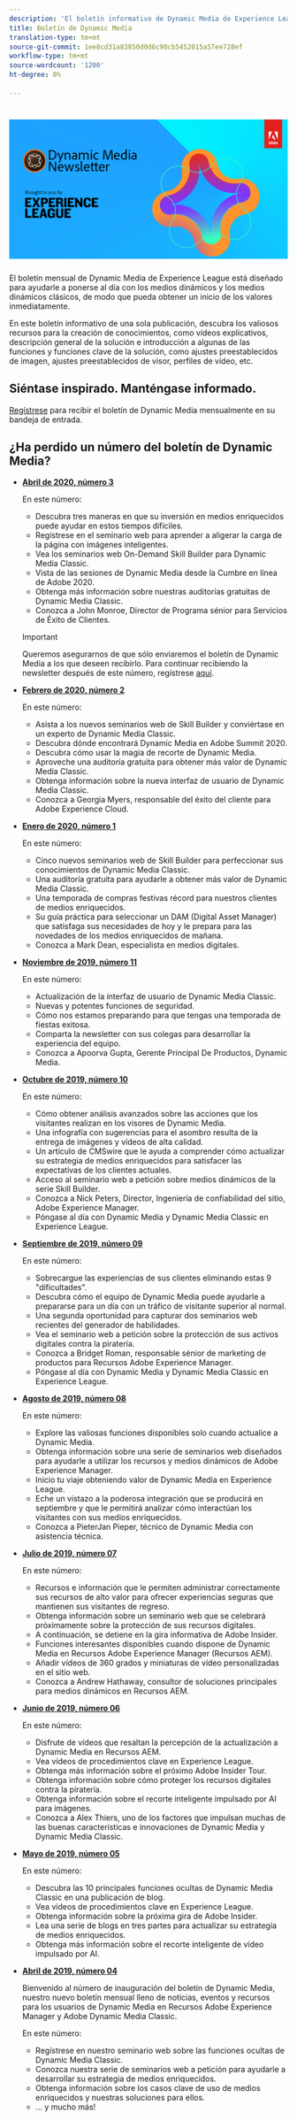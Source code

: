 ```yaml
---
description: 'El boletín informativo de Dynamic Media de Experience League es un boletín mensual. Está diseñado para ayudarle a ponerse al día con los medios dinámicos y los medios dinámicos clásicos, de modo que pueda obtener un inicio del valor de inmediato. En este boletín de noticias de una sola empresa encontrará valiosos recursos para la creación de conocimientos, entre los que se incluyen vídeos, descripciones generales de soluciones e presentaciones de algunas de las funciones y funciones clave, como ajustes preestablecidos de imagen, ajustes preestablecidos de visor, perfiles de vídeo y mucho más. '
title: Boletín de Dynamic Media
translation-type: tm+mt
source-git-commit: 1ee8cd31a83850d0d6c90cb5452015a57ee728ef
workflow-type: tm+mt
source-wordcount: '1200'
ht-degree: 0%

---
```



# ![Logotipo del boletín de Dynamic Media](/help/assets/dynamic-media/assets/dynamic-media-newsletter-logo.png)

El boletín mensual de Dynamic Media de Experience League está diseñado para ayudarle a ponerse al día con los medios dinámicos y los medios dinámicos clásicos, de modo que pueda obtener un inicio de los valores inmediatamente.

En este boletín informativo de una sola publicación, descubra los valiosos recursos para la creación de conocimientos, como vídeos explicativos, descripción general de la solución e introducción a algunas de las funciones y funciones clave de la solución, como ajustes preestablecidos de imagen, ajustes preestablecidos de visor, perfiles de vídeo, etc.

## Siéntase inspirado. Manténgase informado.

[Regístrese](https://www.adobe.com/subscription/dynamic-media-newsletter.html) para recibir el boletín de Dynamic Media mensualmente en su bandeja de entrada.

## ¿Ha perdido un número del boletín de Dynamic Media?

* **[Abril de 2020, número 3](http://amc-mkt-prod1-t.adobe-campaign.com/rest/head/mirrorPage/@DRPFipWV_3bgH_oxl1monOhd4auNDxFVTBWB-uKB6lM_BixlVqja2E5Ml7DbtOy6pARL78LPxljqgxEEAr7RBsRp8WOyn-Zw6hQ8MNoFn9i9WMXm.html)**

   En este número:

   * Descubra tres maneras en que su inversión en medios enriquecidos puede ayudar en estos tiempos difíciles.
   * Regístrese en el seminario web para aprender a aligerar la carga de la página con imágenes inteligentes.
   * Vea los seminarios web On-Demand Skill Builder para Dynamic Media Classic.
   * Vista de las sesiones de Dynamic Media desde la Cumbre en línea de Adobe 2020.
   * Obtenga más información sobre nuestras auditorías gratuitas de Dynamic Media Classic.
   * Conozca a John Monroe, Director de Programa sénior para Servicios de Éxito de Clientes.

   >[!IMPORTANT]
   >
   >Queremos asegurarnos de que sólo enviaremos el boletín de Dynamic Media a los que deseen recibirlo. Para continuar recibiendo la newsletter después de este número, regístrese [aquí](https://nam04.safelinks.protection.outlook.com/?url=http%3A%2F%2Ft.messages.adobe.com%2Fr%2F%3Fid%3Dha6c66e%2C266d7ba%2C26edbee&amp;data=02%7C01%7Crbrough%40adobe.com%7Ce0ec0f8dde0f4eb03d9c08d7e2173fd3%7Cfa7b1b5a7b34438794aed2c178decee1%7C0%7C0%7C637226461801398160&amp;sdata=3c1oREsqy%2FeDPKC3dd4IO9dXomQ1XbokaBAYQl8obrk%3D&amp;reserved=0).

* **[Febrero de 2020, número 2](http://amc-mkt-prod1-t.adobe-campaign.com/rest/head/mirrorPage/@5lYjerUalNCDQd6ABlMufSyP3GqbFDn747uBiom3-3_efxsaEjuw8LNhJxrs89ft1vcsQzjvxTGMo55w-4k0YyBVGiL6m5AWSe9I7H7wIXKT0Efz.html)**

   En este número:

   * Asista a los nuevos seminarios web de Skill Builder y conviértase en un experto de Dynamic Media Classic.
   * Descubra dónde encontrará Dynamic Media en Adobe Summit 2020.
   * Descubra cómo usar la magia de recorte de Dynamic Media.
   * Aproveche una auditoría gratuita para obtener más valor de Dynamic Media Classic.
   * Obtenga información sobre la nueva interfaz de usuario de Dynamic Media Classic.
   * Conozca a Georgia Myers, responsable del éxito del cliente para Adobe Experience Cloud.

* **[Enero de 2020, número 1](http://amc-mkt-prod1-t.adobe-campaign.com/rest/head/mirrorPage/@NpvOA7LHuVbd-W1B5pENdSLNFZ4L4ZeEkA_bVd4reX31KUOs3uaPFEuEx2mWz-3oNkVBcY5fdimoW3RM-SzTt6QXI4l1Rd2mEwrYsWp7C1LnUMVp.html)**

   En este número:

   * Cinco nuevos seminarios web de Skill Builder para perfeccionar sus conocimientos de Dynamic Media Classic.
   * Una auditoría gratuita para ayudarle a obtener más valor de Dynamic Media Classic.
   * Una temporada de compras festivas récord para nuestros clientes de medios enriquecidos.
   * Su guía práctica para seleccionar un DAM (Digital Asset Manager) que satisfaga sus necesidades de hoy y le prepara para las novedades de los medios enriquecidos de mañana.
   * Conozca a Mark Dean, especialista en medios digitales.

* **[Noviembre de 2019, número 11](https://expleague.azureedge.net/assets/dynamic-media/Dynamic_Media_Newsletter_11_2019_Nov.html)**

   En este número:

   * Actualización de la interfaz de usuario de Dynamic Media Classic.
   * Nuevas y potentes funciones de seguridad.
   * Cómo nos estamos preparando para que tengas una temporada de fiestas exitosa.
   * Comparta la newsletter con sus colegas para desarrollar la experiencia del equipo.
   * Conozca a Apoorva Gupta, Gerente Principal De Productos, Dynamic Media.

* **[Octubre de 2019, número 10](https://expleague.azureedge.net/assets/dynamic-media/Dynamic_Media_Newsletter_10_2019_Oct.html)**

   En este número:

   * Cómo obtener análisis avanzados sobre las acciones que los visitantes realizan en los visores de Dynamic Media.
   * Una infografía con sugerencias para el asombro resulta de la entrega de imágenes y vídeos de alta calidad.
   * Un artículo de CMSwire que le ayuda a comprender cómo actualizar su estrategia de medios enriquecidos para satisfacer las expectativas de los clientes actuales.
   * Acceso al seminario web a petición sobre medios dinámicos de la serie Skill Builder.
   * Conozca a Nick Peters, Director, Ingeniería de confiabilidad del sitio, Adobe Experience Manager.
   * Póngase al día con Dynamic Media y Dynamic Media Classic en Experience League.

* **[Septiembre de 2019, número 09](https://expleague.azureedge.net/assets/dynamic-media/Dynamic_Media_Newsletter_09_2019_Sept.html)**

   En este número:

   * Sobrecargue las experiencias de sus clientes eliminando estas 9 &quot;dificultades&quot;.
   * Descubra cómo el equipo de Dynamic Media puede ayudarle a prepararse para un día con un tráfico de visitante superior al normal.
   * Una segunda oportunidad para capturar dos seminarios web recientes del generador de habilidades.
   * Vea el seminario web a petición sobre la protección de sus activos digitales contra la piratería.
   * Conozca a Bridget Roman, responsable sénior de marketing de productos para Recursos Adobe Experience Manager.
   * Póngase al día con Dynamic Media y Dynamic Media Classic en Experience League.


* **[Agosto de 2019, número 08](https://expleague.azureedge.net/assets/dynamic-media/Dynamic_Media_Newsletter_08_2019_Aug.html)**

   En este número:

   * Explore las valiosas funciones disponibles solo cuando actualice a Dynamic Media.
   * Obtenga información sobre una serie de seminarios web diseñados para ayudarle a utilizar los recursos y medios dinámicos de Adobe Experience Manager.
   * Inicio tu viaje obteniendo valor de Dynamic Media en Experience League.
   * Eche un vistazo a la poderosa integración que se producirá en septiembre y que le permitirá analizar cómo interactúan los visitantes con sus medios enriquecidos.
   * Conozca a PieterJan Pieper, técnico de Dynamic Media con asistencia técnica.


* **[Julio de 2019, número 07](https://expleague.azureedge.net/assets/dynamic-media/Dynamic_Media_Newsletter_07_2019_July.html)**

   En este número:

   * Recursos e información que le permiten administrar correctamente sus recursos de alto valor para ofrecer experiencias seguras que mantienen sus visitantes de regreso.
   * Obtenga información sobre un seminario web que se celebrará próximamente sobre la protección de sus recursos digitales.
   * A continuación, se detiene en la gira informativa de Adobe Insider.
   * Funciones interesantes disponibles cuando dispone de Dynamic Media en Recursos Adobe Experience Manager (Recursos AEM).
   * Añadir vídeos de 360 grados y miniaturas de vídeo personalizadas en el sitio web.
   * Conozca a Andrew Hathaway, consultor de soluciones principales para medios dinámicos en Recursos AEM.

* **[Junio de 2019, número 06](https://expleague.azureedge.net/assets/dynamic-media/Dynamic_Media_Newsletter_06_2019_June.html)**

   En este número:

   * Disfrute de vídeos que resaltan la percepción de la actualización a Dynamic Media en Recursos AEM.
   * Vea vídeos de procedimientos clave en Experience League.
   * Obtenga más información sobre el próximo Adobe Insider Tour.
   * Obtenga información sobre cómo proteger los recursos digitales contra la piratería.
   * Obtenga información sobre el recorte inteligente impulsado por AI para imágenes.
   * Conozca a Alex Thiers, uno de los factores que impulsan muchas de las buenas características e innovaciones de Dynamic Media y Dynamic Media Classic.

* **[Mayo de 2019, número 05](https://expleague.azureedge.net/assets/dynamic-media/Dynamic_Media_Newsletter_05_2019_May.html)**

   En este número:

   * Descubra las 10 principales funciones ocultas de Dynamic Media Classic en una publicación de blog.
   * Vea vídeos de procedimientos clave en Experience League.
   * Obtenga información sobre la próxima gira de Adobe Insider.
   * Lea una serie de blogs en tres partes para actualizar su estrategia de medios enriquecidos.
   * Obtenga más información sobre el recorte inteligente de vídeo impulsado por AI.

* **[Abril de 2019, número 04](https://expleague.azureedge.net/assets/dynamic-media/Dynamic_Media_Newsletter_04_2019_April.html)**

   Bienvenido al número de inauguración del boletín de Dynamic Media, nuestro nuevo boletín mensual lleno de noticias, eventos y recursos para los usuarios de Dynamic Media en Recursos Adobe Experience Manager y Adobe Dynamic Media Classic.

   En este número:
   * Regístrese en nuestro seminario web sobre las funciones ocultas de Dynamic Media Classic.
   * Conozca nuestra serie de seminarios web a petición para ayudarle a desarrollar su estrategia de medios enriquecidos.
   * Obtenga información sobre los casos clave de uso de medios enriquecidos y nuestras soluciones para ellos.
   * ... y mucho más!